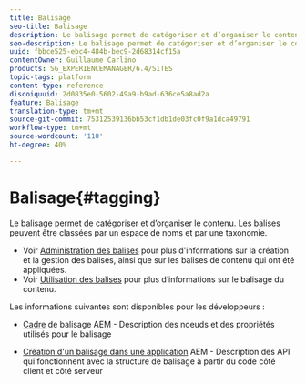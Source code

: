 ```yaml
---
title: Balisage
seo-title: Balisage
description: Le balisage permet de catégoriser et d’organiser le contenu
seo-description: Le balisage permet de catégoriser et d’organiser le contenu
uuid: fbbce525-ebc4-484b-bec9-2d68314cf15a
contentOwner: Guillaume Carlino
products: SG_EXPERIENCEMANAGER/6.4/SITES
topic-tags: platform
content-type: reference
discoiquuid: 2d0835e0-5602-49a9-b9ad-636ce5a8ad2a
feature: Balisage
translation-type: tm+mt
source-git-commit: 75312539136bb53cf1db1de03fc0f9a1dca49791
workflow-type: tm+mt
source-wordcount: '110'
ht-degree: 40%

---
```



# Balisage{#tagging}

Le balisage permet de catégoriser et d’organiser le contenu. Les balises peuvent être classées par un espace de noms et par une taxonomie.

* Voir [Administration des balises](/help/sites-administering/tags.md) pour plus d&#39;informations sur la création et la gestion des balises, ainsi que sur les balises de contenu qui ont été appliquées.
* Voir [Utilisation des balises](/help/sites-authoring/tags.md) pour plus d’informations sur le balisage du contenu.

Les informations suivantes sont disponibles pour les développeurs :

* [Cadre](/help/sites-developing/framework.md)  de balisage AEM - Description des noeuds et des propriétés utilisés pour le balisage

* [Création d&#39;un balisage dans une application](/help/sites-developing/building.md)  AEM - Description des API qui fonctionnent avec la structure de balisage à partir du code côté client et côté serveur